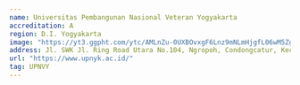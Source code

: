 ```yaml
---
name: Universitas Pembangunan Nasional Veteran Yogyakarta
accreditation: A
region: D.I. Yogyakarta
image: "https://yt3.ggpht.com/ytc/AMLnZu-0UXBOvxgF6Lnz9mNLmHjgfL06wM5ZgR6fx7GaUQ=s900-c-k-c0x00ffffff-no-rj"
address: Jl. SWK Jl. Ring Road Utara No.104, Ngropoh, Condongcatur, Kec. Depok, Kabupaten Sleman, Daerah Istimewa Yogyakarta 55283
url: "https://www.upnyk.ac.id/"
tag: UPNVY
---
```

